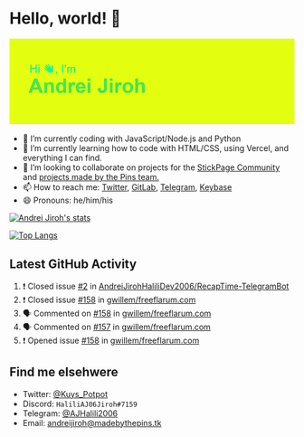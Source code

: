 # Hello, world! 👋

![](https://raw.githubusercontent.com/AndreiJirohHaliliDev2006/AndreiJirohHaliliDev2006/master/header.png)

- 🔭 I’m currently coding with JavaScript/Node.js and Python
- 🌱 I’m currently learning how to code with HTML/CSS, using Vercel, and everything I can find.
- 👯 I’m looking to collaborate on projects for the [StickPage Community](https://github.com/StickPage-Community) and [projects made by the Pins team.](https://github.com/MadeByThePinsHub)
- 📫 How to reach me: [Twitter](https://twitter.com/Kuys_Potpot), [GitLab](https://www.gitlab.com/AndreiJirohHaliliDev2006), [Telegram](https://t.me/AJHalili2006), [Keybase](https://keybase.io/ajhalilidev06)
- 😄 Pronouns: he/him/his

[![Andrei Jiroh's stats](https://gh-readme-stats-thepinsteam.vercel.app/api?username=AndreiJirohHaliliDev2006&count_private=true&include_all_commits=true)](https://github.com/anuraghazra/github-readme-stats)

[![Top Langs](https://gh-readme-stats-thepinsteam.vercel.app/api/top-langs/?username=AndreiJirohHaliliDev2006&layout=compact)](https://github.com/anuraghazra/github-readme-stats)

## Latest GitHub Activity

<!--START_SECTION:activity-->
1. ❗️ Closed issue [#2](https://github.com/AndreiJirohHaliliDev2006/RecapTime-TelegramBot/issues/2) in [AndreiJirohHaliliDev2006/RecapTime-TelegramBot](https://github.com/AndreiJirohHaliliDev2006/RecapTime-TelegramBot)
2. ❗️ Closed issue [#158](https://github.com/gwillem/freeflarum.com/issues/158) in [gwillem/freeflarum.com](https://github.com/gwillem/freeflarum.com)
3. 🗣 Commented on [#158](https://github.com/gwillem/freeflarum.com/issues/158) in [gwillem/freeflarum.com](https://github.com/gwillem/freeflarum.com)
4. 🗣 Commented on [#157](https://github.com/gwillem/freeflarum.com/issues/157) in [gwillem/freeflarum.com](https://github.com/gwillem/freeflarum.com)
5. ❗️ Opened issue [#158](https://github.com/gwillem/freeflarum.com/issues/158) in [gwillem/freeflarum.com](https://github.com/gwillem/freeflarum.com)
<!--END_SECTION:activity-->

## Find me elsehwere

* Twitter: [@Kuys_Potpot](https://twitter.com)
* Discord: `HaliliAJ06Jiroh#7159`
* Telegram: [@AJHalili2006](https://telegram.dog/AJHalili2006)
* Email: <andreijiroh@madebythepins.tk>
